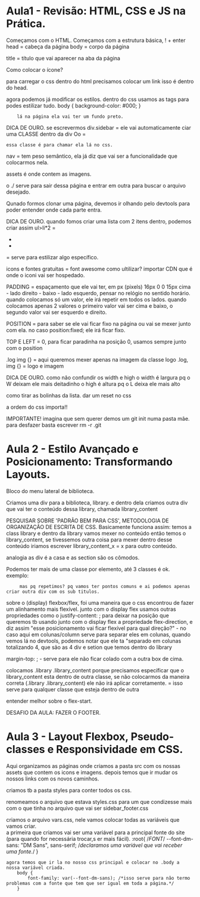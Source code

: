 # Aula1 - Revisão: HTML, CSS e JS na Prática.
Começamos com o HTML.
Começamos com a estrutura básica, ! + enter
head = cabeça da página
body = corpo da página

title = título que vai aparecer na aba da página

Como colocar o ícone? 

para carregar o css dentro do html precisamos colocar um link
    <link rel="stylesheet" href="styles.css"> isso é dentro do head.
    
agora podemos já modificar os estilos. 
dentro do css usamos as tags para podes estilizar tudo.
    body {
        background-color: #000; 
    }

        lá na página ela vai ter um fundo preto. 

DICA DE OURO. 
se escrevermos 
    div.sidebar = ele vai automaticamente ciar uma CLASSE dentro da div Oo 
        = <div class="sidebar"></div>

    essa classe é para chamar ela lá no css.

nav = tem peso semântico, ela já diz que vai ser a funcionalidade que colocarmos nela.

assets é onde contem as imagens. 

o ./ serve para sair dessa página e entrar em outra para buscar o arquivo desejado.


Qunado formos clonar uma página, devemos ir olhando pelo devtools para poder entender onde cada parte entra. 

DICA DE OURO. 
quando fomos criar uma lista com 2 itens dentro, podemos criar assim 
ul>li*2 = 
    <ul>
        <li></li>
        <li></li>
    </ul>

<span> = serve para estilizar algo específico.

icons e fontes gratuitas = font awesome
como ultilizar? 
importar CDN que é onde o iconi vai ser hospedado. 

PADDING = espaçamento que ele vai ter, em px (pixels)
    16px 0 0 15px 
    cima - lado direito - baixo - lado esquerdo, pensar no relógio no sentido horário. 
    quando colocamos só um valor, ele irá repetir em todos os lados.
    quando colocamos apenas 2 valores o primeiro valor vai ser cima e baixo, o segundo valor vai ser esquerdo e direito.

POSITION = para saber se ele vai ficar fixo na página ou vai se mexer junto com ela. 
    no caso position:fixed; ele irá ficar fixo. 

TOP E LEFT = 0, para ficar paradinha na posição 0, usamos sempre junto com o position

.log img {} = aqui queremos mexer apenas na imagem da classe logo
.log, img {} = logo e imagem

DICA DE OURO.
como não confundir os width e high
                o width é largura pq o W deixam ele mais deitadinho
                o high é altura pq o L deixa ele mais alto


como tirar as bolinhas da lista. 
dar um reset no css

a ordem do css importa!!

IMPORTANTE! 
    imagina que sem querer demos um git init numa pasta mãe. 
    para desfazer basta escrever rm -r .git

# Aula 2 - Estilo Avançado e Posicionamento: Transformando Layouts.

Bloco do menu lateral de biblioteca. 

Criamos uma div para a biblioteca, library. 
e dentro dela criamos outra div que vai ter o conteúdo dessa library, chamada library_content

PESQUISAR SOBRE 'PADRÃO BEM PARA CSS', METODOLOGIA DE ORGANIZAÇÃO DE ESCRITA DE CSS.
    Basicamente funciona assim:
        temos a class library e dentro da library vamos mexer no conteúdo então temos o library_content, se tivessemos outra coisa para mexer dentro desse conteúdo iriamos escrever library_content_x = x para outro conteúdo.

analogia
as div é a casa e as section são os cômodos. 

Podemos ter mais de uma classe por elemento, até 3 classes é ok.  
    exemplo: 
         <span class="text title"></span>

         mas pq repetimos? pq vamos ter pontos comuns e ai podemos apenas criar outra div com os sub titulos.

sobre o (display) flexbox/flex, foi uma maneira que o css encontrou de fazer um alinhamento mais flexível.
junto com o display flex usamos outras propriedades como o justify-content: ; para deixar na posição que queremos
tb usando junto com o display flex a propriedade flex-direction, e diz assim "esse posicionamento vai ficar flexível para qual direção?" - no caso aqui em colunas/column serve para separar eles em colunas, quando vemos lá no devtools, podemos notar que ele ta "separado em colunas totalizando 4, que são as 4 div e setion que temos dentro do library

margin-top: ; - serve para ele não ficar colado com a outra box de cima. 


colocamos .library .library_content porque precisamos específicar que o library_content esta dentro de outra classe, se não colocarmos da maneira correta (.library .library_content) ele não irá aplicar corretamente. = isso serve para qualquer classe que esteja dentro de outra

entender melhor sobre o flex-start. 


DESAFIO DA AULA: 
FAZER O FOOTER. 

# Aula 3 - Layout Flexbox, Pseudo-classes e Responsividade em CSS. 

Aqui organizamos as páginas onde criamos a pasta src com os nossas assets que contem os icons e imagens. 
depois temos que ir mudar os nossos links com os novos caminhos. 

criamos tb a pasta styles para conter todos os css. 

renomeamos o arquivo que estava styles.css para um que condizesse mais com o que tinha no arquivo que vai ser sidebar_footer.css


criamos o arquivo vars.css, nele vamos colocar todas as variáveis que vamos criar.  
    a primeira que criamos vai ser uma variável para a principal fonte do site (para quando for necessária trocar,s er mais fácil).
        :root{
                    /*FONT*/
            --font-dm-sans: "DM Sans", sans-serif; /*declaramos uma variável que vai receber uma fonte.*/
        } 

    agora temos que ir la no nosso css principal e colocar no .body a nossa variável criada. 
        body {
            font-family: var(--font-dm-sans); /*isso serve para não termo problemas com a fonte que tem que ser igual em toda a página.*/
        }
